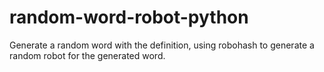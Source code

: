 # random-word-robot-python
 Generate a random word with the definition, using robohash to generate a random robot for the generated word.
